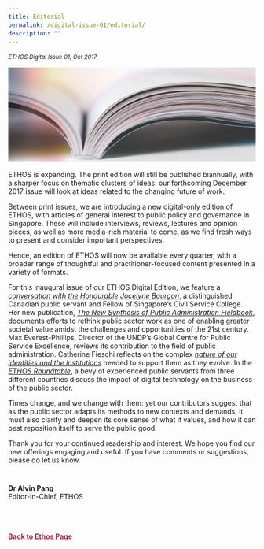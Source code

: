```yaml
---
title: Editorial
permalink: /digital-issue-01/editorial/
description: ""
---
```

<style>
	
.author p
{
	font-size: 15px;
	line-height:24px;
}
	
.notestop ol li
{
font-size: 15px;
line-height:22px;
}	
	
.back a
{
	color: #9f2943;
	font-weight: bold;
}

#banner img
{
	width:100%;
}
	
.author
{
margin-top:40px;
padding-bottom:30px;
}		
	
</style>

<em><small>ETHOS Digital Issue 01, Oct 2017</small></em>
<div class="background-image">
<img src="/images/Landing_Banner_Images/knowledge_editorial_banner_01.jpg">
</div>


<p>ETHOS is expanding. The print edition will still be published biannually, with a sharper focus on thematic clusters of ideas: our forthcoming December 2017 issue will look at ideas related to the changing future of work.</p>

<p>Between print issues, we are introducing a new digital-only edition of ETHOS, with articles of general interest to public policy and governance in Singapore. These will include interviews, reviews, lectures and opinion pieces, as well as more media-rich material to come, as we find fresh ways to present and consider important perspectives.
</p>

<p>Hence, an edition of ETHOS will now be available every quarter, with a broader range of thoughtful and practitioner-focused content presented in a variety of formats.
</p>

<p>For this inaugural issue of our ETHOS Digital Edition, we feature a <a href="/digital-issue-01/the-new-synthesis-in-the-field/"><em>conversation with the Honourable Jocelyne Bourgon</em></a>, a distinguished Canadian public servant and Fellow of Singapore’s Civil Service College. Her new publication, <a href="/digital-issue-01/the-new-synthesis-of-public-administration-fieldbook/"><em>The New Synthesis of Public Administration Fieldbook</em></a>, documents efforts to rethink public sector work as one of enabling greater societal value amidst the challenges and opportunities of the 21st century. Max Everest-Phillips, Director of the UNDP’s Global Centre for Public Service Excellence, reviews its contribution to the field of public administration. Catherine Fieschi reflects on the complex <a href="/digital-issue-01/opinion-identities-and-institutions-the-needs-of-a-new-era/"><em>nature of our identities and the institutions</em></a> needed to support them as they evolve. In the <a href="/digital-issue-01/roundtable-how-technology-is-transforming-the-public-sector/"><em>ETHOS Roundtable</em></a>, a bevy of experienced public servants from three different countries discuss the impact of digital technology on the business of the public sector.</p>

<p>Times change, and we change with them: yet our contributors suggest that as the public sector adapts its methods to new contexts and demands, it must also clarify and deepen its core sense of what it values, and how it can best reposition itself to serve the public good.</p>

<p>Thank you for your continued readership and interest. We hope you find our new offerings engaging and useful. If you have comments or suggestions, please do let us know.</p>


<div class="author">
<b>Dr Alvin Pang</b><br>
Editor-in-Chief, ETHOS
</div>	
	
<br>
<br>	
<div class="back">
<a href="/ethos/">Back to Ethos Page</a>	
</div>